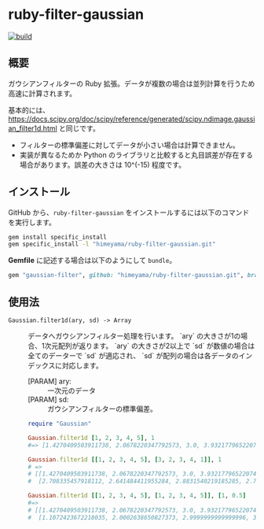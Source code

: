 # ruby-filter-gaussian
[![build](https://github.com/Himeyama/ruby-filter-gaussian/actions/workflows/build.yml/badge.svg)](https://github.com/Himeyama/ruby-filter-gaussian/actions/workflows/build.yml)

## 概要
ガウシアンフィルターの Ruby 拡張。データが複数の場合は並列計算を行うため高速に計算されます。

基本的には、 https://docs.scipy.org/doc/scipy/reference/generated/scipy.ndimage.gaussian_filter1d.html 
と同じです。

- フィルターの標準偏差に対してデータが小さい場合は計算できません。
- 実装が異なるためか Python のライブラリと比較すると丸目誤差が存在する場合があります。誤差の大きさは 10^(-15) 程度です。

## インストール

GitHub から、`ruby-filter-gaussian` をインストールするには以下のコマンドを実行します。
```sh
gem install specific_install
gem specific_install -l "himeyama/ruby-filter-gaussian.git"
```


**Gemfile** に記述する場合は以下のようにして `bundle`。

```rb
gem "gaussian-filter", github: "himeyama/ruby-filter-gaussian.git", branch: :main
```

## 使用法
<dt><code>Gaussian.filter1d(ary, sd) -> Array</code></dt>
<dd>
    <p>データへガウシアンフィルター処理を行います。
    `ary` の大きさが1の場合、1次元配列が返ります。
    `ary` の大きさが2以上で `sd` が数値の場合は全てのデーターで `sd` が適応され、
    `sd` が配列の場合は各データのインデックスに対応します。
    </p>
    <dl>
        <dt>[PARAM] ary:</dt>
        <dd>一次元のデータ</dd>
        <dt>[PARAM] sd:</dt>
        <dd>ガウシアンフィルターの標準偏差。</dd>
    </dl>

```rb
require "Gaussian"

Gaussian.filter1d [1, 2, 3, 4, 5], 1
#=> [1.4270409503911738, 2.0678220347792573, 3.0, 3.932177965220743, 4.572959049608826]

Gaussian.filter1d [[1, 2, 3, 4, 5], [3, 2, 3, 4, 1]], 1
# => 
# [[1.4270409503911738, 2.0678220347792573, 3.0, 3.932177965220743, 4.572959049608826],
#  [2.708335457918112, 2.641484411955284, 2.8831540219185285, 2.757459057400815, 2.0095670508072625]]

Gaussian.filter1d [[1, 2, 3, 4, 5], [1, 2, 3, 4, 5]], [1, 0.5]
#=> 
# [[1.4270409503911738, 2.0678220347792573, 3.0, 3.932177965220743, 4.572959049608826],
#  [1.1072423672218035, 2.0002638650827373, 2.9999999999999996, 3.999736134917262, 4.892757632778196]]
```   

</dd>
